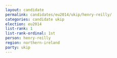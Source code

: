 ```yaml
---
layout: candidate
permalink: candidates/eu2014/ukip/henry-reilly/
categories: candidate ukip
election: eu2014
list-rank: 1
list-rank-ordinal: 1st
person: henry-reilly
region: northern-ireland
party: ukip
---
```

